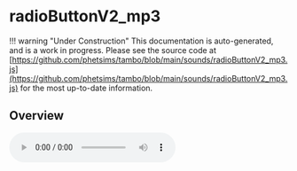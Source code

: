 # radioButtonV2_mp3

!!! warning "Under Construction"
    This documentation is auto-generated, and is a work in progress. Please see the source code at
    [https://github.com/phetsims/tambo/blob/main/sounds/radioButtonV2_mp3.js](https://github.com/phetsims/tambo/blob/main/sounds/radioButtonV2_mp3.js) for the most up-to-date information.

## Overview


<audio controls id="doc-audio">
<script type="module">
import { radioButtonV2_mp3 } from '/lib/scenerystack.esm.min.js';
import { audioBufferToURL } from '/js/audioBufferToURL.js';

radioButtonV2_mp3.audioBufferProperty.lazyLink( async audioBuffer => {
  document.querySelector( '#doc-audio' ).src = await audioBufferToURL( audioBuffer );
} );
</script>



## Source Code

See the source for [radioButtonV2_mp3.js](https://github.com/phetsims/tambo/blob/main/sounds/radioButtonV2_mp3.js) in the [tambo](https://github.com/phetsims/tambo) repository.
